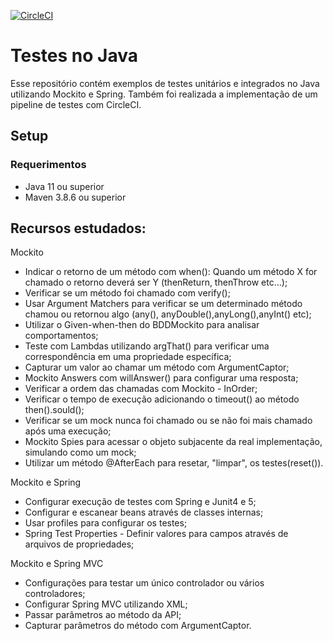 [![CircleCI](https://dl.circleci.com/status-badge/img/gh/jeronimafloriano/tests-java-e-spring/tree/master.svg?style=svg)](https://dl.circleci.com/status-badge/redirect/gh/jeronimafloriano/tests-java-e-spring/tree/master)

# Testes no Java

Esse repositório contém exemplos de testes unitários e integrados no Java utilizando Mockito e Spring.
Também foi realizada a implementação de um pipeline de testes com CircleCI.

## Setup
### Requerimentos
* Java 11 ou superior
* Maven 3.8.6 ou superior

## Recursos estudados:

Mockito
* Indicar o retorno de um método com when(): Quando um método X for chamado o retorno deverá ser Y (thenReturn, thenThrow etc…);
* Verificar se um método foi chamado com verify();
* Usar Argument Matchers para verificar se um determinado método chamou ou retornou algo (any(), anyDouble(),anyLong(),anyInt() etc);
* Utilizar o Given-when-then do BDDMockito para analisar comportamentos;
* Teste com Lambdas utilizando argThat() para verificar uma correspondência em uma propriedade específica;
* Capturar um valor ao chamar um método com ArgumentCaptor;
* Mockito Answers com willAnswer() para configurar uma resposta;
* Verificar a ordem das chamadas com Mockito - InOrder;
* Verificar o tempo de execução adicionando o timeout() ao método then().sould();
* Verificar se um mock nunca foi chamado ou se não foi mais chamado após uma execução;
* Mockito Spies para acessar o objeto subjacente da real implementação, simulando como um mock;
* Utilizar um método @AfterEach para resetar, "limpar", os testes(reset()).

Mockito e Spring
* Configurar execução de testes com Spring e Junit4 e 5;
* Configurar e escanear beans através de classes internas;
* Usar profiles para configurar os testes;
* Spring Test Properties - Definir valores para campos através de arquivos de propriedades;

Mockito e Spring MVC 
* Configurações para testar um único controlador ou vários controladores;
* Configurar Spring MVC utilizando XML;
* Passar parâmetros ao método da API;
* Capturar parâmetros do método com ArgumentCaptor.


